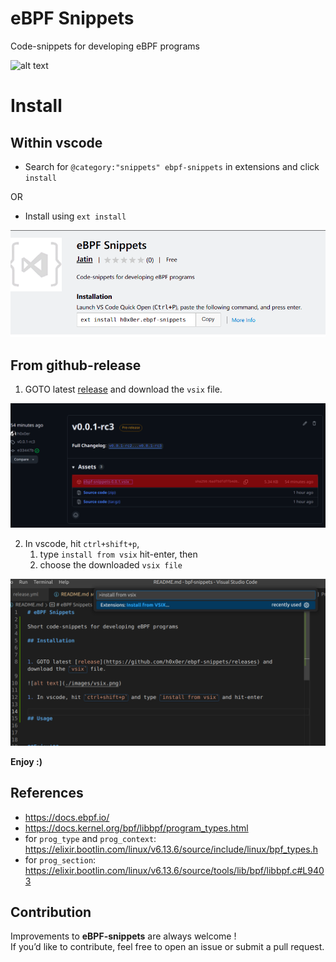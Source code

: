 # eBPF Snippets

Code-snippets for developing eBPF programs

![alt text](./media/usage.gif)


# Install

## Within vscode

- Search for `@category:"snippets" ebpf-snippets` in extensions and click `install`

OR

- Install using `ext install`

![alt text](./media/install-ext.png)


## From github-release

1. GOTO latest [release](https://github.com/h0x0er/ebpf-snippets/releases) and download the `vsix` file.

![alt text](./media/release.png)

2. In vscode, hit `ctrl+shift+p`,
   1. type `install from vsix` hit-enter, then
   2. choose the downloaded `vsix file`

![alt text](./media/install-vscode.png)

**Enjoy :)**



## References

- https://docs.ebpf.io/
- https://docs.kernel.org/bpf/libbpf/program_types.html
- for `prog_type` and `prog_context`: https://elixir.bootlin.com/linux/v6.13.6/source/include/linux/bpf_types.h
- for `prog_section`: https://elixir.bootlin.com/linux/v6.13.6/source/tools/lib/bpf/libbpf.c#L9403

## Contribution

Improvements to **eBPF-snippets** are always welcome !  
If you’d like to contribute, feel free to open an issue or submit a pull request.  
